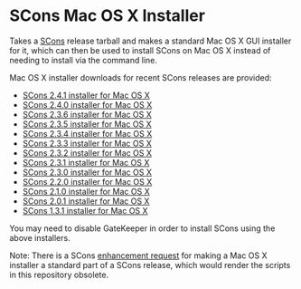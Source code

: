 SCons Mac OS X Installer
========================

Takes a [SCons](http://www.scons.org/) release tarball and makes a standard Mac OS X GUI installer for it, which can then be used to install SCons on Mac OS X instead of needing to install via the command line.

Mac OS X installer downloads for recent SCons releases are provided:

* [SCons 2.4.1 installer for Mac OS X](http://scons-mac-installer.s3.amazonaws.com/SCons-2.4.1.pkg)
* [SCons 2.4.0 installer for Mac OS X](http://scons-mac-installer.s3.amazonaws.com/SCons-2.4.0.pkg)
* [SCons 2.3.6 installer for Mac OS X](http://scons-mac-installer.s3.amazonaws.com/SCons-2.3.6.pkg)
* [SCons 2.3.5 installer for Mac OS X](http://scons-mac-installer.s3.amazonaws.com/SCons-2.3.5.pkg)
* [SCons 2.3.4 installer for Mac OS X](http://scons-mac-installer.s3.amazonaws.com/SCons-2.3.4.pkg)
* [SCons 2.3.3 installer for Mac OS X](http://scons-mac-installer.s3.amazonaws.com/SCons-2.3.3.pkg)
* [SCons 2.3.2 installer for Mac OS X](http://scons-mac-installer.s3.amazonaws.com/SCons-2.3.2.pkg)
* [SCons 2.3.1 installer for Mac OS X](http://scons-mac-installer.s3.amazonaws.com/SCons-2.3.1.pkg)
* [SCons 2.3.0 installer for Mac OS X](http://scons-mac-installer.s3.amazonaws.com/SCons-2.3.0.pkg)
* [SCons 2.2.0 installer for Mac OS X](http://scons-mac-installer.s3.amazonaws.com/SCons-2.2.0.pkg)
* [SCons 2.1.0 installer for Mac OS X](http://scons-mac-installer.s3.amazonaws.com/SCons-2.1.0.pkg)
* [SCons 2.0.1 installer for Mac OS X](http://scons-mac-installer.s3.amazonaws.com/SCons-2.0.1.pkg)
* [SCons 1.3.1 installer for Mac OS X](http://scons-mac-installer.s3.amazonaws.com/SCons-1.3.1.pkg)

You may need to disable GateKeeper in order to install SCons using the above installers.

Note: There is a SCons [enhancement request](http://scons.tigris.org/issues/show_bug.cgi?id=2681) for making a Mac OS X installer a standard part of a SCons release, which would render the scripts in this repository obsolete.
